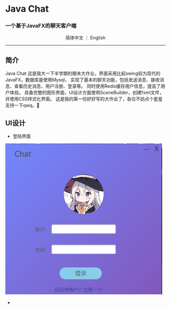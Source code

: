 # Java Chat
### 一个基于**JavaFX**的聊天客户端 

<p align="center">
  简体中文
  ｜
  <a herf="https://github.com/Cthaat/JavaChat/blob/master/README.md"> English </a>
</p>

---

## 简介

Java Chat 这是我大一下半学期的期末大作业，界面采用比起swing较为现代的JavaFX，数据库是使用Mysql，
实现了基本的聊天功能，包括发送消息、接收消息、查看历史消息、用户注册、登录等。
同时使用Redis缓存用户信息，提高了用户体验。
具备完整的图形界面，UI设计方面使用SceneBuilder，创建fxml文件，并使用CSS样式化界面。
这是我的第一份好好写的大作业了，各位不妨点个星星支持一下qwq。🤣

## UI设计

 - 登陆界面 <br/>
 
![登录界面](https://github.com/Cthaat/JavaChat/blob/master/src/main/resources/runTimePic/logIn.png)

 - 

